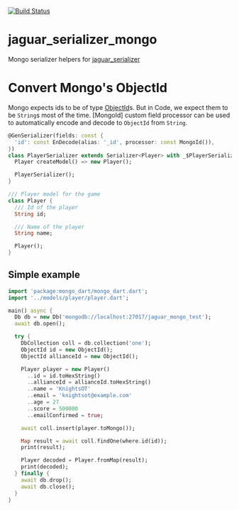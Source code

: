 [![Build Status](https://travis-ci.org/Jaguar-dart/jaguar_serializer_mongo.svg?branch=master)](https://travis-ci.org/Jaguar-dart/jaguar_serializer_mongo)

# jaguar_serializer_mongo

Mongo serializer helpers for [jaguar_serializer](https://github.com/Jaguar-dart/jaguar_serializer)

# Convert Mongo's ObjectId

Mongo expects ids to be of type [ObjectId]()s. But in Code, we expect them to be `String`s most of the time. 
[MongoId] custom field processor can be used to automatically encode and decode to `ObjectId` from `String`.

```dart
@GenSerializer(fields: const {
  'id': const EnDecode(alias: '_id', processor: const MongoId()),
})
class PlayerSerializer extends Serializer<Player> with _$PlayerSerializer {
  Player createModel() => new Player();

  PlayerSerializer();
}

/// Player model for the game
class Player {
  /// Id of the player
  String id;

  /// Name of the player
  String name;

  Player();
}
```

## Simple example

```dart
import 'package:mongo_dart/mongo_dart.dart';
import '../models/player/player.dart';

main() async {
  Db db = new Db('mongodb://localhost:27017/jaguar_mongo_test');
  await db.open();

  try {
    DbCollection coll = db.collection('one');
    ObjectId id = new ObjectId();
    ObjectId allianceId = new ObjectId();

    Player player = new Player()
      ..id = id.toHexString()
      ..allianceId = allianceId.toHexString()
      ..name = 'KnightsOT'
      ..email = 'knightsot@example.com'
      ..age = 27
      ..score = 500000
      ..emailConfirmed = true;

    await coll.insert(player.toMongo());

    Map result = await coll.findOne(where.id(id));
    print(result);

    Player decoded = Player.fromMap(result);
    print(decoded);
  } finally {
    await db.drop();
    await db.close();
  }
}
```